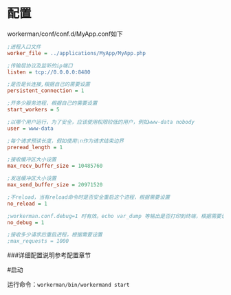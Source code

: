 # 配置

workerman/conf/conf.d/MyApp.conf如下
```ini
;进程入口文件
worker_file = ../applications/MyApp/MyApp.php

;传输层协议及监听的ip端口
listen = tcp://0.0.0.0:8480

;是否是长连接,根据自己的需要设置
persistent_connection = 1

;开多少服务进程，根据自己的需要设置
start_workers = 5

;以哪个用户运行，为了安全，应该使用权限较低的用户，例如www-data nobody
user = www-data

;每个请求预读长度，假如使用\n作为请求结束边界
preread_length = 1

;接收缓冲区大小设置
max_recv_buffer_size = 10485760

;发送缓冲区大小设置
max_send_buffer_size = 20971520

;不reload，当有reload命令时是否安全重启这个进程，根据需要设置
no_reload = 1

;workerman.conf.debug=1 时有效。echo var_dump 等输出是否打印到终端，根据需要设置
no_debug = 1

;接收多少请求后重启进程，根据需要设置
;max_requests = 1000
```

###详细配置说明参考配置章节


#启动

运行命令：```workerman/bin/workermand start```

